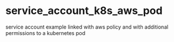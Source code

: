 # service_account_k8s_aws_pod
service account example linked with aws policy and with additional permissions to a kubernetes pod
